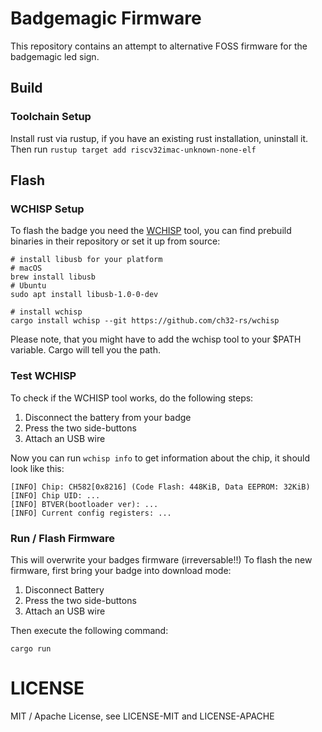 # Badgemagic Firmware

This repository contains an attempt to alternative FOSS firmware for the badgemagic led sign.

## Build

### Toolchain Setup

Install rust via rustup, if you have an existing rust installation, uninstall it. Then run
`rustup target add riscv32imac-unknown-none-elf`

## Flash

### WCHISP Setup

To flash the badge you need the [WCHISP](https://github.com/ch32-rs/wchisp) tool,
you can find prebuild binaries in their repository or set it up from source:

```
# install libusb for your platform
# macOS
brew install libusb
# Ubuntu
sudo apt install libusb-1.0-0-dev

# install wchisp
cargo install wchisp --git https://github.com/ch32-rs/wchisp
```

Please note, that you might have to add the wchisp tool to your $PATH variable. Cargo will tell you the path.

### Test WCHISP

To check if the WCHISP tool works, do the following steps:

1. Disconnect the battery from your badge
2. Press the two side-buttons
3. Attach an USB wire

Now you can run `wchisp info` to get information about the chip, it should look like this:

```
[INFO] Chip: CH582[0x8216] (Code Flash: 448KiB, Data EEPROM: 32KiB)
[INFO] Chip UID: ...
[INFO] BTVER(bootloader ver): ...
[INFO] Current config registers: ...
```

### Run / Flash Firmware

This will overwrite your badges firmware (irreversable!!) To flash the new firmware, first bring your badge into download mode:

1. Disconnect Battery
2. Press the two side-buttons
3. Attach an USB wire

Then execute the following command:

```
cargo run
```

# LICENSE

MIT / Apache License, see LICENSE-MIT and LICENSE-APACHE
